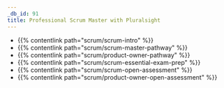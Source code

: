 ```yaml
---
_db_id: 91
title: Professional Scrum Master with Pluralsight
---
```


- {{% contentlink path="scrum/scrum-intro" %}}
- {{% contentlink path="scrum/scrum-master-pathway" %}}
- {{% contentlink path="scrum/product-owner-pathway" %}}
- {{% contentlink path="scrum/scrum-essential-exam-prep" %}}
- {{% contentlink path="scrum/scrum-open-assessment" %}}
- {{% contentlink path="scrum/product-owner-open-assessment" %}}